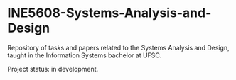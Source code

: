 # INE5608-Systems-Analysis-and-Design
Repository of tasks and papers related to the Systems Analysis and Design, taught in the Information Systems bachelor at UFSC.

Project status: in development.
